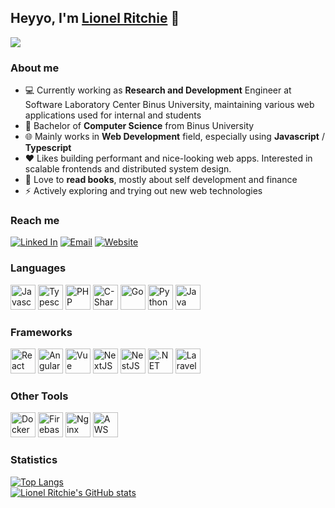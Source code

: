 ## Heyyo, I'm [Lionel Ritchie](https://ritchie.vercel.app/) 👋  

![](https://media.licdn.com/dms/image/D5616AQHqn5ZZoo74eQ/profile-displaybackgroundimage-shrink_350_1400/0/1679020975103?e=1688601600&v=beta&t=CUZXDsI4Ie4zAGsFXGFR5Ki3NdwZividyFOQDFBO5m0)

### About me  
- 💻 Currently working as **Research and Development** Engineer at Software Laboratory Center Binus University, maintaining various web applications used for internal and students
- 📕 Bachelor of **Computer Science** from Binus University
- 🌐 Mainly works in **Web Development** field, especially using **Javascript** / **Typescript** 
- ❤️ Likes building performant and nice-looking web apps. Interested in scalable frontends and distributed system design.  
- 📘 Love to **read books**, mostly about self development and finance
- ⚡ Actively exploring and trying out new web technologies

### Reach me
[![Linked In](https://img.shields.io/badge/LinkedIn-0A66C2?style=for-the-badge&logo=LinkedIn&logoColor=White)](https://www.linkedin.com/in/lionel-ritchie/)
[![Email](https://img.shields.io/badge/Email-EA4335?style=for-the-badge&logo=Gmail&logoColor=ffffff)](mailto:lionelrtchieee@gmail.com)
[![Website](https://img.shields.io/badge/Website-FF7139?style=for-the-badge&logo=Firefox&logoColor=ffffff)](http://ritchie.vercel.app/)

### Languages
<div>
 <img src="https://cdn.jsdelivr.net/gh/devicons/devicon/icons/javascript/javascript-original.svg" width="40" height="40" title="Javascript" alt="Javascript" />
 <img src="https://cdn.jsdelivr.net/gh/devicons/devicon/icons/typescript/typescript-original.svg" width="40" height="40" title="Typescript" alt="Typescript" /> 
 <img src="https://cdn.jsdelivr.net/gh/devicons/devicon/icons/php/php-original.svg" width="40" height="40" title="PHP" alt="PHP" />
 <img src="https://cdn.jsdelivr.net/gh/devicons/devicon/icons/csharp/csharp-original.svg" width="40" height="40" title="C-Sharp" alt="C-Sharp" />
 <img src="https://cdn.jsdelivr.net/gh/devicons/devicon/icons/go/go-original-wordmark.svg" width="40" height="40" title="Go" alt="Go" />
 <img src="https://cdn.jsdelivr.net/gh/devicons/devicon/icons/python/python-original.svg" width="40" height="40" title="Python" alt="Python" />
 <img src="https://cdn.jsdelivr.net/gh/devicons/devicon/icons/java/java-original.svg" width="40" height="40" title="Java" alt="Java" />
</div>

### Frameworks
<div>
   <img src="https://cdn.jsdelivr.net/gh/devicons/devicon/icons/react/react-original.svg" width="40" height="40" title="React" alt="React"/>
   <img src="https://cdn.jsdelivr.net/gh/devicons/devicon/icons/angularjs/angularjs-original.svg" width="40" height="40" title="Angular" alt="Angular" />
   <img src="https://cdn.jsdelivr.net/gh/devicons/devicon/icons/vuejs/vuejs-original.svg" width="40" height="40" title="Vue" alt="Vue" />
   <img src="https://cdn.jsdelivr.net/gh/devicons/devicon/icons/nextjs/nextjs-original-wordmark.svg" width="40" height="40" title="NextJS" alt="NextJS" />
   <img src="https://cdn.jsdelivr.net/gh/devicons/devicon/icons/nestjs/nestjs-plain.svg" width="40" height="40" title="NestJS" alt="NestJS" />
   <img src="https://cdn.jsdelivr.net/gh/devicons/devicon/icons/dot-net/dot-net-original-wordmark.svg" width="40" height="40" title=".NET" alt=".NET" />
   <img src="https://cdn.jsdelivr.net/gh/devicons/devicon/icons/laravel/laravel-plain.svg" width="40" height="40" title="Laravel" alt="Laravel" />
</div>

### Other Tools
<div>
 <img src="https://cdn.jsdelivr.net/gh/devicons/devicon/icons/docker/docker-original.svg"  width="40" height="40" title="Docker" alt="Docker" />
 <img src="https://cdn.jsdelivr.net/gh/devicons/devicon/icons/firebase/firebase-plain-wordmark.svg" width="40" height="40" title="Firebase" alt="Firebase" />
 <img src="https://cdn.jsdelivr.net/gh/devicons/devicon/icons/nginx/nginx-original.svg" width="40" height="40" title="Nginx" alt="Nginx"/>
 <img src="https://cdn.jsdelivr.net/gh/devicons/devicon/icons/amazonwebservices/amazonwebservices-plain-wordmark.svg" width="40" height="40" title="AWS" alt="AWS" />
</div>

### Statistics
[![Top Langs](https://github-readme-stats.vercel.app/api/top-langs/?username=lionelritchie29&layout=compact&theme=dracula)](https://github.com/lionelritchie29)  
[![Lionel Ritchie's GitHub stats](https://github-readme-stats.vercel.app/api?username=lionelritchie29&count_private=true&show_icons=true&hide=issues,contrib&theme=dracula)](https://github.com/lionelritchie29)  
